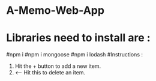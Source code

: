 # A-Memo-Web-App
# Libraries need to install are :
#npm i
#npm i mongoose
#npm i lodash
#Instructions :
1. Hit the + button to add a new item.
2. <-- Hit this to delete an item.
